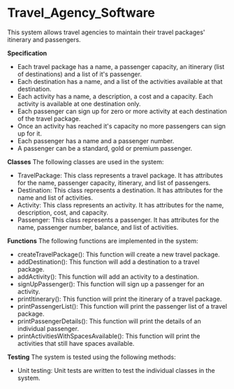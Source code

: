 # Travel_Agency_Software
This system allows travel agencies to maintain their travel packages' itinerary and passengers.

**Specification**
+ Each travel package has a name, a passenger capacity, an itinerary (list of destinations) and a list of it's passenger.
+ Each destination has a name, and a list of the activities available at that destination.
+ Each activity has a name, a description, a cost and a capacity. Each activity is available at one destination only.
+ Each passenger can sign up for zero or more activity at each destination of the travel package.
+ Once an activity has reached it's capacity no more passengers can sign up for it.
+ Each passenger has a name and a passenger number.
+ A passenger can be a standard, gold or premium passenger.

**Classes**
The following classes are used in the system:

+ TravelPackage: This class represents a travel package. It has attributes for the name, passenger capacity, itinerary, and list of passengers.
+ Destination: This class represents a destination. It has attributes for the name and list of activities.
+ Activity: This class represents an activity. It has attributes for the name, description, cost, and capacity.
+ Passenger: This class represents a passenger. It has attributes for the name, passenger number, balance, and list of activities.
  
**Functions**
The following functions are implemented in the system:

+ createTravelPackage(): This function will create a new travel package.
+ addDestination(): This function will add a destination to a travel package.
+ addActivity(): This function will add an activity to a destination.
+ signUpPassenger(): This function will sign up a passenger for an activity.
+ printItinerary(): This function will print the itinerary of a travel package.
+ printPassengerList(): This function will print the passenger list of a travel package.
+ printPassengerDetails(): This function will print the details of an individual passenger.
+ printActivitiesWithSpacesAvailable(): This function will print the activities that still have spaces available.
  
**Testing**
The system is tested using the following methods:

+ Unit testing: Unit tests are written to test the individual classes in the system.

